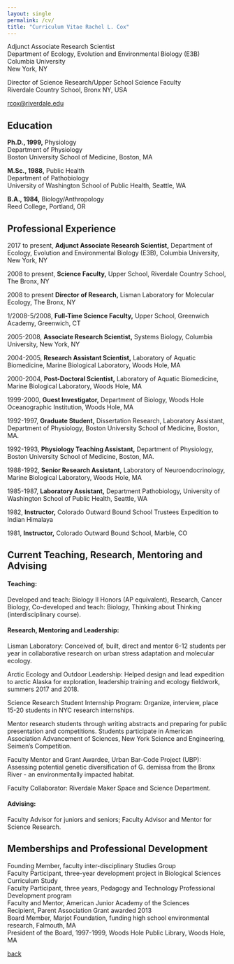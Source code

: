 ```yaml
---
layout: single
permalink: /cv/
title: "Curriculum Vitae Rachel L. Cox"
---
```

Adjunct Associate Research Scientist  
Department of Ecology, Evolution and Environmental Biology (E3B)  
Columbia University  
New York, NY  

Director of Science Research/Upper School Science Faculty  
Riverdale Country School, Bronx NY, USA  

rcox@riverdale.edu  
## Education

  **Ph.D., 1999,** Physiology  
		Department of Physiology  
		Boston University School of Medicine, Boston, MA  

  **M.Sc., 1988,** Public Health  
		Department of Pathobiology  
		University of Washington School of Public Health, Seattle, WA      

  **B.A., 1984,** Biology/Anthropology  
    Reed College, Portland, OR    

## Professional Experience

2017 to present, **Adjunct Associate Research Scientist,** Department of Ecology, Evolution and Environmental Biology (E3B), Columbia University, New York, NY

2008 to present, **Science Faculty,** Upper School, Riverdale Country School, The Bronx, NY

2008 to present **Director of Research,** Lisman Laboratory for Molecular Ecology, The Bronx, NY

1/2008-5/2008, **Full-Time Science Faculty,** Upper School, Greenwich Academy, Greenwich, CT

2005-2008, **Associate Research Scientist,** Systems Biology, Columbia University, New York, NY

2004-2005, **Research Assistant Scientist,** Laboratory of Aquatic Biomedicine, Marine Biological Laboratory, Woods Hole, MA

2000-2004, **Post-Doctoral Scientist,** Laboratory of Aquatic Biomedicine, Marine Biological Laboratory, Woods Hole, MA

1999-2000, **Guest Investigator,** Department of Biology, Woods Hole Oceanographic Institution, Woods Hole, MA

1992-1997, **Graduate Student,** Dissertation Research, Laboratory Assistant, Department of  Physiology, Boston University School of Medicine, Boston, MA.

1992-1993, **Physiology Teaching Assistant,** Department of Physiology, Boston University School of Medicine, Boston, MA.

1988-1992, **Senior Research Assistant,** Laboratory of Neuroendocrinology, Marine Biological Laboratory, Woods Hole, MA

1985-1987, **Laboratory Assistant,** Department Pathobiology, University of Washington School of Public Health, Seattle, WA

1982, **Instructor,** Colorado Outward Bound School Trustees Expedition to Indian Himalaya

1981, **Instructor,** Colorado Outward Bound School, Marble, CO


## Current Teaching, Research, Mentoring and Advising
#### Teaching:
Developed and teach: Biology II Honors (AP equivalent), Research, Cancer Biology, Co-developed and teach: Biology, Thinking about Thinking (interdisciplinary course).

#### Research, Mentoring and Leadership:
Lisman Laboratory: Conceived of, built, direct and mentor 6-12 students per year in collaborative research on urban stress adaptation and molecular ecology.

Arctic Ecology and Outdoor Leadership: Helped design and lead expedition to arctic Alaska for exploration, leadership training and ecology fieldwork, summers 2017 and 2018.

Science Research Student Internship Program: Organize, interview, place 15-20 students in NYC research internships.

Mentor research students through writing abstracts and preparing for public presentation and competitions. Students participate in American Association Advancement of Sciences, New York Science and Engineering, Seimen’s Competition.

Faculty Mentor and Grant Awardee, Urban Bar-Code Project (UBP): Assessing potential genetic diversification of G. demissa from the Bronx River - an environmentally impacted habitat.

Faculty Collaborator: Riverdale Maker Space and Science Department.

#### Advising:
Faculty Advisor for juniors and seniors; Faculty Advisor and Mentor for Science Research.

## Memberships and Professional Development
Founding Member, faculty inter-disciplinary Studies Group  
Faculty Participant, three-year development project in Biological Sciences Curriculum Study  
Faculty Participant, three years, Pedagogy and Technology Professional Development program  
Faculty and Mentor, American Junior Academy of the Sciences  
Recipient, Parent Association Grant awarded 2013  
Board Member, Marjot Foundation, funding high school environmental research, Falmouth, MA  
President of the Board, 1997-1999, Woods Hole Public Library, Woods Hole, MA  

[back](./)
